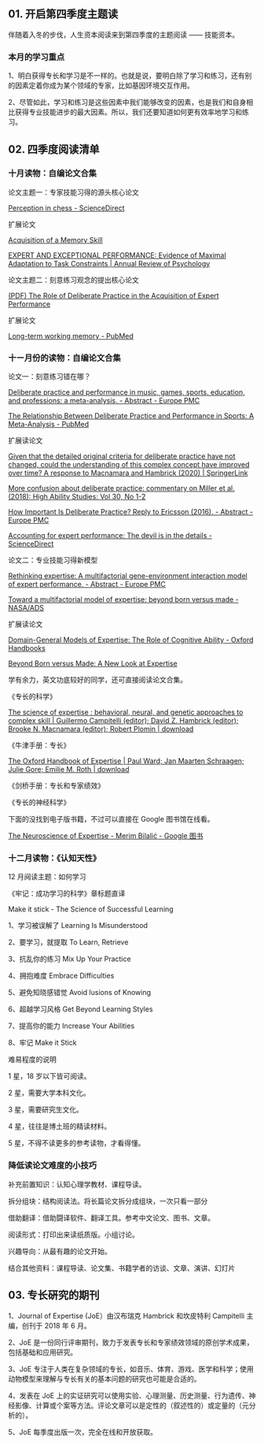 ## 01. 开启第四季度主题读

伴随着入冬的步伐，人生资本阅读来到第四季度的主题阅读 —— 技能资本。

### 本月的学习重点

1、明白获得专长和学习是不一样的。也就是说，要明白除了学习和练习，还有别的因素定着你成为某个领域的专家，比如基因环境交互作用。

2、尽管如此，学习和练习是这些因素中我们能够改变的因素，也是我们和自身相比获得专业技能进步的最大因素。所以，我们还要知道如何更有效率地学习和练习。

## 02. 四季度阅读清单

### 十月读物：自编论文合集

论文主题一：专家技能习得的源头核心论文

[Perception in chess - ScienceDirect](https://www.sciencedirect.com/science/article/abs/pii/0010028573900042?via%3Dihub)

扩展论文

[Acquisition of a Memory Skill](https://www.science.org/doi/10.1126/science.7375930)

[EXPERT AND EXCEPTIONAL PERFORMANCE: Evidence of Maximal Adaptation to Task Constraints | Annual Review of Psychology](https://www.annualreviews.org/doi/10.1146/annurev.psych.47.1.273)

论文主题二：刻意练习观念的提出核心论文

[(PDF) The Role of Deliberate Practice in the Acquisition of Expert Performance](https://www.researchgate.net/publication/224827585_The_Role_of_Deliberate_Practice_in_the_Acquisition_of_Expert_Performance)

扩展论文

[Long-term working memory - PubMed](https://pubmed.ncbi.nlm.nih.gov/7740089/)
 
###  十ー月份的读物：自编论文合集

论文一：刻意练习错在哪？

[Deliberate practice and performance in music, games, sports, education, and professions: a meta-analysis. - Abstract - Europe PMC](https://europepmc.org/article/med/24986855)

[The Relationship Between Deliberate Practice and Performance in Sports: A Meta-Analysis - PubMed](https://pubmed.ncbi.nlm.nih.gov/27217246/)

扩展读论文

[Given that the detailed original criteria for deliberate practice have not changed, could the understanding of this complex concept have improved over time? A response to Macnamara and Hambrick (2020) | SpringerLink](https://link.springer.com/article/10.1007/s00426-020-01368-3)

[More confusion about deliberate practice: commentary on Miller et al. (2018): High Ability Studies: Vol 30, No 1-2](https://www.tandfonline.com/doi/abs/10.1080/13598139.2019.1607723?journalCode=chas20)

[How Important Is Deliberate Practice? Reply to Ericsson (2016). - Abstract - Europe PMC](https://europepmc.org/article/med/27217248)

[Accounting for expert performance: The devil is in the details - ScienceDirect](https://www.sciencedirect.com/science/article/abs/pii/S0160289614000087)

论文二：专业技能习得新模型

[Rethinking expertise: A multifactorial gene-environment interaction model of expert performance. - Abstract - Europe PMC](https://europepmc.org/article/med/26689084)

[Toward a multifactorial model of expertise: beyond born versus made - NASA/ADS](https://ui.adsabs.harvard.edu/abs/2018NYASA1423..284H/abstract)

扩展读论文

[Domain-General Models of Expertise: The Role of Cognitive Ability - Oxford Handbooks](http://www.scienceofexpertise.com/images/Domain-General%20Models%20of%20Expertise%20-%20The%20Role%20of%20Cognitive%20Ability.pdf)

[Beyond Born versus&nbsp;Made: A New Look at Expertise](https://www.psychologie.uzh.ch/dam/jcr:bdb69b97-5c72-4f0f-a268-5942d7641d88/Hambrick.PLM.2016.pdf)

学有余力，英文功底较好的同学，还可直接阅读论文合集。

《专长的科学》

[The science of expertise : behavioral, neural, and genetic approaches to complex skill | Guillermo Campitelli (editor); David Z. Hambrick (editor); Brooke N. Macnamara (editor); Robert Plomin | download](https://book4you.org/book/5611626/60b8b0)

《牛津手册：专长》

[The Oxford Handbook of Expertise | Paul Ward; Jan Maarten Schraagen; Julie Gore; Emilie M. Roth | download](https://book4you.org/book/11640848/803c11)

《剑桥手册：专长和专家绩效》

《专长的神经科学》

下面的没找到电子版书籍，不过可以直接在 Google 图书馆在线看。

[The Neuroscience of Expertise - Merim Bilalić - Google 图书](https://books.google.ae/books?hl=zh-CN&lr=&id=QILTDQAAQBAJ&oi=fnd&pg=PR11&dq=The+Neuroscience+of+Expertise+pdf&ots=PNX55r3bLk&sig=uxbBhiIjPruf1Y8bhtYQjyhtTho&redir_esc=y#v=onepage&q&f=false)
 
### 十二月读物：《认知天性》

12 月阋读主题：如何学习

《牢记：成功学习的科学》章标题直译

  Make it stick - The Science of Successful Learning

1、学习被误解了 Learning Is Misunderstood 

2、要学习，就提取 To Learn, Retrieve 

3、抗乱你的练习 Mix Up Your Practice 

4、拥抱难度 Embrace Difficulties

5、避免知晓感错觉 Avoid lusions of Knowing 

6、超越学习风格 Get Beyond Learning Styles 

7、提高你的能力 Increase Your Abilities 

8、牢记 Make it Stick
 
 难易程度的说明

1 星，18 岁以下皆可阅读。

2 星，需要大学本科文化。

3 星，需要研究生文化。

4 星，往往是博土班的精读材料。

5 星，不得不读更多的参考读物，才看得懂。

### 降低读论文难度的小技巧

补充前置知识：认知心理学教材、课程导读。

拆分组块：结构阅读法。将长篇论文拆分成组块，一次只看一部分

借助翻译：借助闘译软件、翻译工具。参考中文论文、图书、文章。

阅读形式：打印出来读纸质版。小组讨论。

兴趣导向：从最有趣的论文开始。

结合其他资料：课程导读、论文集、书籍学者的访谈、文章、演讲、幻灯片

## 03. 专长硏究的期刊

1、Journal of Expertise (JoE）由汉布瑞克  Hambrick 和坎皮特利 Campitelli 主编，创刊于 2018 年 6 月。

2、JoE 是一份同行评审期刊，致力于发表专长和专家绩效领域的原创学术成果，包括基础和应用研究。

3、JoE 专注于人类在复杂领域的专长，如音乐、体育、游戏、医学和科学；使用动物模型来理解与专长有关的基本问题的研究也可能是合适的。

4、发表在 JoE 上的实证研究可以使用实验、心理测量、历史测量、行为遗传、神经影像、计算或个案等方法。评论文章可以是定性的（叙述性的）或定量的（元分析的）。

5、JoE 每季度出版一次，完全在线和开放获取。